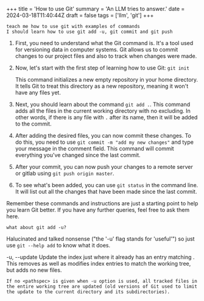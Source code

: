 +++
title = 'How to use Git'
summary = 'An LLM tries to answer.'
date = 2024-03-18T11:40:44Z
draft = false
tags = ['llm', 'git']
+++



```
teach me how to use git with examples of commands
I should learn how to use git add -u, git commit and git push
```

1. First, you need to understand what the Git command is. It's a tool used for versioning data in computer systems. Git allows us to commit changes to our project files and also to track when changes were made.

2. Now, let's start with the first step of learning how to use Git: `git init`

   This command initializes a new empty repository in your home directory. It tells Git to treat this directory as a new repository, meaning it won't have any files yet.

3. Next, you should learn about the command `git add .`. This command adds all the files in the current working directory with no excluding. In other words, if there is any file with `.` after its name, then it will be added to the commit.

4. After adding the desired files, you can now commit these changes. To do this, you need to use `git commit -m "add my new changes"` and type your message in the comment field. This command will commit everything you've changed since the last commit.

5. After your commit, you can now push your changes to a remote server or gitlab using `git push origin master`.

6. To see what's been added, you can use `git status` in the command line. It will list out all the changes that have been made since the last commit. 

Remember these commands and instructions are just a starting point to help you learn Git better. If you have any further queries, feel free to ask them here.

```
what about git add -u?
```

Halucinated and talked nonsense ("the '-u' flag stands for 'useful'") so just use `git --help add` to know what it does.

-u, --update
    Update the index just where it already has an entry matching <pathspec>. This removes as well as modifies index entries to match the working tree, but adds no new files.

    If no <pathspec> is given when -u option is used, all tracked files in the entire working tree are updated (old versions of Git used to limit the update to the current directory and its subdirectories).


